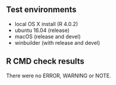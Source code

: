 ## Test environments

- local OS X install (R 4.0.2)
- ubuntu 16.04 (release)
- macOS (release and devel)
- winbuilder (with release and devel) 

## R CMD check results

There were no ERROR, WARNING or NOTE.
